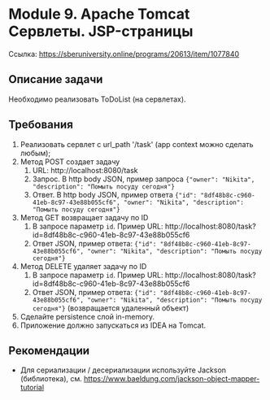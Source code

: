 # Module 9. Apache Tomcat Сервлеты. JSP-страницы
Ссылка: https://sberuniversity.online/programs/20613/item/1077840

## Описание задачи
Необходимо реализовать ToDoList (на сервлетах).

## Требования
1. Реализовать сервлет с url_path '/task' (app context можно сделать любым);
2. Метод POST создает задачу 
   1. URL: http://localhost:8080/task
   2. Запрос. В http body JSON, пример запроса `{"owner": "Nikita", "description": "Помыть посуду сегодня"}`
   3. Ответ. В http body JSON, пример ответа `{"id": "8df48b8c-c960-41eb-8c97-43e88b055cf6", "owner": "Nikita", "description": "Помыть посуду сегодня"}`
3. Метод GET возвращает задачу по ID
   1. В запросе параметр `id`. Пример URL: http://localhost:8080/task?id=8df48b8c-c960-41eb-8c97-43e88b055cf6
   2. Ответ JSON, пример ответа: `{"id": "8df48b8c-c960-41eb-8c97-43e88b055cf6", "owner": "Nikita", "description": "Помыть посуду сегодня"}`
4. Метод DELETE удаляет задачу по ID
   1. В запросе параметр `id`. Пример URL: http://localhost:8080/task?id=8df48b8c-c960-41eb-8c97-43e88b055cf6
   2. Ответ JSON, пример ответа: `{"id": "8df48b8c-c960-41eb-8c97-43e88b055cf6", "owner": "Nikita", "description": "Помыть посуду сегодня"}` 
   (возвращается удаленный объект)
5. Сделайте persistence слой in-memory.
6. Приложение должно запускаться из IDEA на Tomcat.

## Рекомендации
-  Для сериализации / десериализации используйте Jackson (библиотека), см. https://www.baeldung.com/jackson-object-mapper-tutorial
